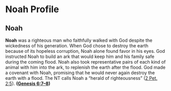 # Noah Profile

## Noah

**Noah** was a righteous man who faithfully walked with God despite the wickedness of his generation. When God chose to destroy the earth because of its hopeless corruption, Noah alone found favor in his eyes. God instructed Noah to build an ark that would keep him and his family safe during the coming flood. Noah also took representative pairs of each kind of animal with him into the ark, to replenish the earth after the flood. God made a covenant with Noah, promising that he would never again destroy the earth with a flood. The NT calls Noah a “herald of righteousness” ([2 Pet. 2:5](https://www.esv.org/2+Peter+2%3A5/)). **([Genesis 6:7–8](https://www.esv.org/Genesis+6%3A7%E2%80%938/))**

